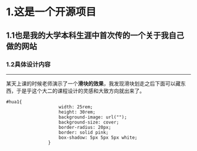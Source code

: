 # 1.这是一个开源项目
## 1.1也是我的大学本科生涯中首次传的一个关于我自己做的网站
### 1.2具体设计内容
***
某天上课的时候老师演示了一个**滑块的效果**，我发现滑块划走之后下面可以藏东西，于是乎这个大二的课程设计的灵感和大致方向就出来了。
````
#hua1{
					width: 25rem;
					height: 30rem;
					background-image: url("");
					background-size: cover;
					border-radius: 20px;
					border: solid pink;
					box-shadow: 5px 5px 5px white;
				}
